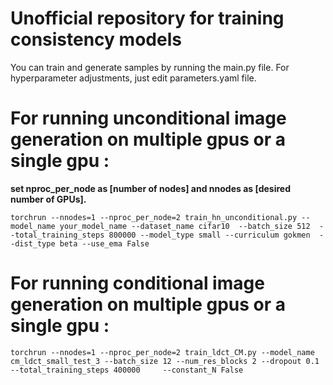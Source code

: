 # Unofficial repository for training consistency models

You can train and generate samples by running the main.py file.
For hyperparameter adjustments, just edit parameters.yaml file.

# For running unconditional image generation on multiple gpus or a single gpu :

**set nproc_per_node as [number of nodes] and nnodes as [desired number of GPUs].**
```
torchrun --nnodes=1 --nproc_per_node=2 train_hn_unconditional.py --model_name your_model_name --dataset_name cifar10  --batch_size 512  --total_training_steps 800000 --model_type small --curriculum gokmen  --dist_type beta --use_ema False 

```


# For running conditional image generation on multiple gpus or a single gpu :
```
torchrun --nnodes=1 --nproc_per_node=2 train_ldct_CM.py --model_name cm_ldct_small_test_3 --batch_size 12 --num_res_blocks 2 --dropout 0.1 --total_training_steps 400000     --constant_N False   

```
 